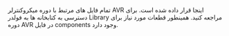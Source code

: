 تمام فایل های مرتبط با دوره میکروکنترلر AVR اینجا قرار داده شده است.
برای دسترسی به کتابخانه ها به فولدر Library مراجعه کنید.
همینطور قطعات مورد نیاز برای دوره AVR در فایل components وجود دارد.

